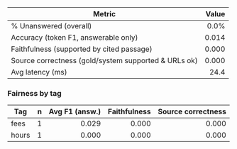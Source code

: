 | Metric | Value |
|---|---:|
| % Unanswered (overall) | 0.0% |
| Accuracy (token F1, answerable only) | 0.014 |
| Faithfulness (supported by cited passage) | 0.000 |
| Source correctness (gold/system supported & URLs ok) | 0.000 |
| Avg latency (ms) | 24.4 |

### Fairness by tag
| Tag | n | Avg F1 (answ.) | Faithfulness | Source correctness |
|---|---:|---:|---:|---:|
| fees | 1 | 0.029 | 0.000 | 0.000 |
| hours | 1 | 0.000 | 0.000 | 0.000 |